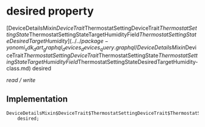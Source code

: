 


# desired property






[DeviceDetailsMixin$DeviceTrait$ThermostatSettingDeviceTrait$ThermostatSettingState$ThermostatSettingStateTargetHumidityField$ThermostatSettingStateDesiredTargetHumidity](../../package-yonomi_sdk_dart_graphql_devices_devices_query.graphql/DeviceDetailsMixin$DeviceTrait$ThermostatSettingDeviceTrait$ThermostatSettingState$ThermostatSettingStateTargetHumidityField$ThermostatSettingStateDesiredTargetHumidity-class.md) desired
  
_read / write_






## Implementation

```dart
DeviceDetailsMixin$DeviceTrait$ThermostatSettingDeviceTrait$ThermostatSettingState$ThermostatSettingStateTargetHumidityField$ThermostatSettingStateDesiredTargetHumidity
    desired;


```







